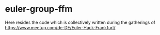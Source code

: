 # euler-group-ffm

Here resides the code which is collectively written during the gatherings of https://www.meetup.com/de-DE/Euler-Hack-Frankfurt/
